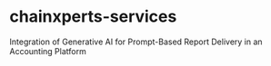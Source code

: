# chainxperts-services
Integration of Generative AI for Prompt-Based Report Delivery in an Accounting Platform
